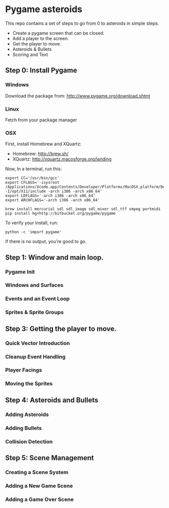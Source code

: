 # Pygame asteroids

This repo contains a set of steps to go from 0 to asteroids in simple steps.

- Create a pygame screen that can be closed.
- Add a player to the screen.
- Get the player to move.
- Asteroids & Bullets
- Scoring and Text

## Step 0: Install Pygame

### Windows

Download the package from: http://www.pygame.org/download.shtml

### Linux

Fetch from your package manager

### OSX

First, install Homebrew and XQuartz:

- Homebrew: http://brew.sh/
- XQuartz: http://xquartz.macosforge.org/landing

Now, In a terminal, run this:

    export CC='/usr/bin/gcc'
    export CFLAGS='-isysroot /Applications/Xcode.app/Contents/Developer/Platforms/MacOSX.platform/Developer/SDKs/MacOSX10.8.sdk -I/opt/X11/include -arch i386 -arch x86_64'
    export LDFLAGS='-arch i386 -arch x86_64'
    export ARCHFLAGS='-arch i386 -arch x86_64'

    brew install mercurial sdl sdl_image sdl_mixer sdl_ttf smpeg portmidi
    pip install hg+http://bitbucket.org/pygame/pygame

To verify your install, run:

    python -c 'import pygame'

If there is no output, you're good to go.

## Step 1: Window and main loop.

### Pygame Init

### Windows and Surfaces

### Events and an Event Loop

### Sprites & Sprite Groups

## Step 3: Getting the player to move.

### Quick Vector Introduction

### Cleanup Event Handling

### Player Facings

### Moving the Sprites

## Step 4: Asteroids and Bullets

### Adding Asteroids

### Adding Bullets

### Collision Detection

## Step 5: Scene Management

### Creating a Scene System

### Adding a New Game Scene

### Adding a Game Over Scene
